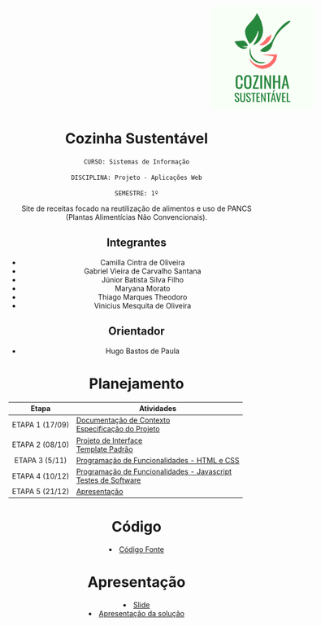 <!-- ![](https://github.com/ICEI-PUC-Minas-PMV-SI/pmv-si-2023-2-pe1-t1-cozinha-sustentavel-pmv/blob/1fa7a603a2fc57868f5f13febe8ec71f2ea8076c/docs/img/LogoFinal.JPG) -->
<div align="center" text-align="center">
  <img src="https://github.com/ICEI-PUC-Minas-PMV-SI/pmv-si-2023-2-pe1-t1-cozinha-sustentavel-pmv/blob/1fa7a603a2fc57868f5f13febe8ec71f2ea8076c/docs/img/LogoFinal.JPG"    alt="Descrição da imagem" style="width: 200px; height: 200px; margin-left: 400px; margin-right: auto;" />
<div/>
  
# Cozinha Sustentável

`CURSO: Sistemas de Informação`

`DISCIPLINA: Projeto - Aplicações Web`

`SEMESTRE: 1º`

Site de receitas focado na reutilização de alimentos e uso de PANCS (Plantas Alimentícias Não Convencionais).

## Integrantes

* Camilla Cintra de Oliveira
* Gabriel Vieira de Carvalho Santana
* Júnior Batista Silva Filho
* Maryana Morato
* Thiago Marques Theodoro
* Vinicius Mesquita de Oliveira

## Orientador

* Hugo Bastos de Paula

# Planejamento

| Etapa         | Atividades |
|  :----:   | ----------- |
| ETAPA 1 (17/09)         |[Documentação de Contexto](docs/context.md) <br> [Especificação do Projeto](docs/especification.md) |
| ETAPA 2 (08/10)        |[Projeto de Interface](docs/interface.md) <br> [Template Padrão](docs/template.md) |
| ETAPA 3 (5/11)        |[Programação de Funcionalidades - HTML e CSS](docs/development.md) |
| ETAPA 4 (10/12)       |[Programação de Funcionalidades - Javascript](docs/development.md) <br> [Testes de Software ](docs/tests.md) |
| ETAPA 5 (21/12)        | [Apresentação](presentation/README.md) |

# Código

<li><a href="src/README.md"> Código Fonte</a></li>

# Apresentação

<li><a href="https://docs.google.com/presentation/d/1BnR6Lmif9FnPuOd6uHX7G0C_yCQ_oLPXbMi-4WKOVDI/edit?usp=sharing"> Slide</a></li>
<li><a href="presentation/README.md"> Apresentação da solução</a></li>
